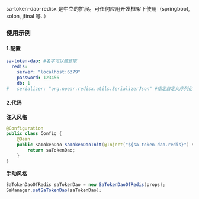 
sa-token-dao-redisx 是中立的扩展。可任何应用开发框架下使用（springboot, solon, jfinal 等..）

### 使用示例

#### 1.配置

```yaml
sa-token-dao: #名字可以随意取
  redis:
    server: "localhost:6379"
    password: 123456
    db: 1
#   serializer: "org.noear.redisx.utils.SerializerJson" #指定自定义序列化实现（默认为 SerializerDefault）
```

#### 2.代码

**注入风格**

```java
@Configuration
public class Config {
    @Bean
    public SaTokenDao saTokenDaoInit(@Inject("${sa-token-dao.redis}") SaTokenDaoOfRedis saTokenDao) {
        return saTokenDao;
    }
}
```

**手动风格**

```java
SaTokenDaoOfRedis saTokenDao = new SaTokenDaoOfRedis(props);
SaManager.setSaTokenDao(saTokenDao);
```